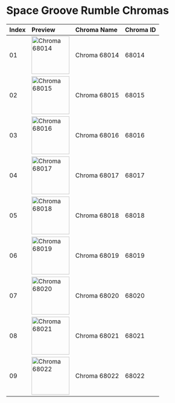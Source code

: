 # Space Groove Rumble Chromas

| Index | Preview | Chroma Name | Chroma ID |
|:---|:---|:---|:---|
| 01 | <img src='https://raw.communitydragon.org/latest/plugins/rcp-be-lol-game-data/global/default/v1/champion-chroma-images/68/68014.png' alt='Chroma 68014' width='100'> | Chroma 68014 | 68014 |
| 02 | <img src='https://raw.communitydragon.org/latest/plugins/rcp-be-lol-game-data/global/default/v1/champion-chroma-images/68/68015.png' alt='Chroma 68015' width='100'> | Chroma 68015 | 68015 |
| 03 | <img src='https://raw.communitydragon.org/latest/plugins/rcp-be-lol-game-data/global/default/v1/champion-chroma-images/68/68016.png' alt='Chroma 68016' width='100'> | Chroma 68016 | 68016 |
| 04 | <img src='https://raw.communitydragon.org/latest/plugins/rcp-be-lol-game-data/global/default/v1/champion-chroma-images/68/68017.png' alt='Chroma 68017' width='100'> | Chroma 68017 | 68017 |
| 05 | <img src='https://raw.communitydragon.org/latest/plugins/rcp-be-lol-game-data/global/default/v1/champion-chroma-images/68/68018.png' alt='Chroma 68018' width='100'> | Chroma 68018 | 68018 |
| 06 | <img src='https://raw.communitydragon.org/latest/plugins/rcp-be-lol-game-data/global/default/v1/champion-chroma-images/68/68019.png' alt='Chroma 68019' width='100'> | Chroma 68019 | 68019 |
| 07 | <img src='https://raw.communitydragon.org/latest/plugins/rcp-be-lol-game-data/global/default/v1/champion-chroma-images/68/68020.png' alt='Chroma 68020' width='100'> | Chroma 68020 | 68020 |
| 08 | <img src='https://raw.communitydragon.org/latest/plugins/rcp-be-lol-game-data/global/default/v1/champion-chroma-images/68/68021.png' alt='Chroma 68021' width='100'> | Chroma 68021 | 68021 |
| 09 | <img src='https://raw.communitydragon.org/latest/plugins/rcp-be-lol-game-data/global/default/v1/champion-chroma-images/68/68022.png' alt='Chroma 68022' width='100'> | Chroma 68022 | 68022 |
